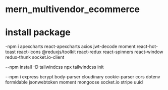# mern_multivendor_ecommerce

# install package

-npm i apexcharts react-apexcharts axios jwt-decode moment react-hot-toast react-icons @reduxjs/toolkit react-redux react-spinners react-window redux-thunk socket.io-client

--npm install -D tailwindcss
npx tailwindcss init


--npm i express bcrypt body-parser cloudinary cookie-parser cors dotenv formidable jsonwebtoken moment mongoose socket.io stripe uuid